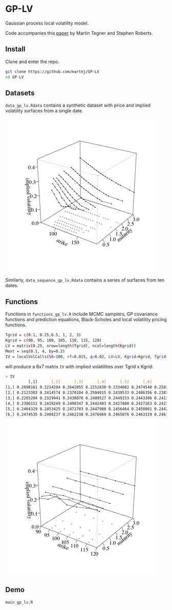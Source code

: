 # GP-LV
Gaussian process local volatility model.

Code accompanies this [paper](https://arxiv.org/abs/1901.06021) by Martin Tegner and Stephen Roberts.

## Install

Clone and enter the repo.

```bash
git clone https://github.com/martnj/GP-LV
cd GP-LV
```

## Datasets

`data_gp_lv.Rdata` contains a synthetic dataset with price and implied volatility surfaces from a single date. 

![fig1](fig1.png)

Similarly, `data_sequence_gp_lv.Rdata` contains a series of surfaces from ten dates.

## Functions

Functions in `functions_gp_lv.R` include MCMC samplers, GP covariance functions and prediction equations, Black-Scholes and local volatility pricing functions.

```bash
Tgrid = c(0.1, 0.25,0.5, 1, 2, 3)
Kgrid = c(90, 95, 100, 105, 110, 115, 120)
LV = matrix(0.25, nrow=length(Tgrid), ncol=length(Kgrid))
Mext = seq(0.1, 4, by=0.2)
IV = localVolCalls(S0=100, rf=0.015, q=0.02, LV=LV, Kgrid=Kgrid, Tgrid=Tgrid, KflatExt=100*Mext, impVol=TRUE)
```
will produce a 6x7 matrix `IV` with implied volatilities over Tgrid x Kgrid:

```bash
> IV
          [,1]      [,2]      [,3]      [,4]      [,5]      [,6]      [,7]
[1,] 0.2098161 0.2214284 0.2642055 0.2252830 0.2334082 0.2474540 0.2583035
[2,] 0.2123303 0.2414574 0.2370104 0.2504015 0.2439533 0.2406356 0.2383015
[3,] 0.2265204 0.2329941 0.2438070 0.2409527 0.2449153 0.2443306 0.2413687
[4,] 0.2386151 0.2419249 0.2400347 0.2442403 0.2427800 0.2427263 0.2423808
[5,] 0.2464329 0.2453425 0.2472783 0.2447980 0.2456464 0.2450801 0.2442844
[6,] 0.2474535 0.2480237 0.2462238 0.2476969 0.2465076 0.2463319 0.2461990
```

![fig1](fig2.png)

## Demo

`main_gp_lv.R` 

